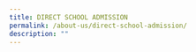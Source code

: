 ```yaml
---
title: DIRECT SCHOOL ADMISSION
permalink: /about-us/direct-school-admission/
description: ""
---
```



